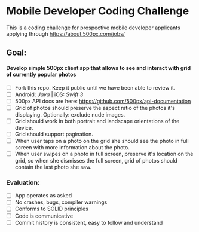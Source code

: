 # Mobile Developer Coding Challenge

This is a coding challenge for prospective mobile developer applicants applying through https://about.500px.com/jobs/ 

## Goal:

#### Develop simple 500px client app that allows to see and interact with grid of currently popular photos

- [ ] Fork this repo. Keep it public until we have been able to review it.
- [ ] Android: _Java_ | iOS: _Swift 3_
- [ ] 500px API docs are here: https://github.com/500px/api-documentation
- [ ] Grid of photos should preserve the aspect ratio of the photos it's displaying. Optionally: exclude nude images.
- [ ] Grid should work in both portrait and landscape orientations of the device.
- [ ] Grid should support pagination.
- [ ] When user taps on a photo on the grid she should see the photo in full screen with more information about the photo.
- [ ] When user swipes on a photo in full screen, preserve it's location on the grid, so when she dismisses the full screen, grid of photos should contain the last photo she saw.

### Evaluation:
- [ ] App operates as asked
- [ ] No crashes, bugs, compiler warnings
- [ ] Conforms to SOLID principles
- [ ] Code is communicative
- [ ] Commit history is consistent, easy to follow and understand
